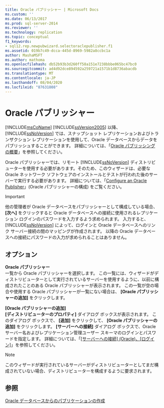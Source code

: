 ```yaml
---
title: Oracle パブリッシャー | Microsoft Docs
ms.custom: ''
ms.date: 06/13/2017
ms.prod: sql-server-2014
ms.reviewer: ''
ms.technology: replication
ms.topic: conceptual
f1_keywords:
- sql12.rep.newpubwizard.selectoraclepublisher.f1
ms.assetid: 019b7c49-dcca-445d-8969-5982a8ccbc1a
author: MashaMSFT
ms.author: mathoma
ms.openlocfilehash: db52b93b3d260ff58a151e7238bbbe065bc47bc0
ms.sourcegitcommit: ad4d92dce894592a259721a1571b1d8736abacdb
ms.translationtype: MT
ms.contentlocale: ja-JP
ms.lasthandoff: 08/04/2020
ms.locfileid: "87631808"
---
```

# <a name="oracle-publisher"></a>Oracle パブリッシャー
  [!INCLUDE[msCoName](../../includes/msconame-md.md)] [!INCLUDE[ssVersion2005](../../includes/ssversion2005-md.md)] 以降、[!INCLUDE[ssNoVersion](../../includes/ssnoversion-md.md)] では、スナップショット レプリケーションおよびトランザクション レプリケーションを使用して、Oracle データベースからデータをパブリッシュすることができます。 詳細については、「[Oracle パブリッシングの概要](non-sql/oracle-publishing-overview.md)」を参照してください。  
  
 Oracle パブリッシャーでは、リモート [!INCLUDE[ssNoVersion](../../includes/ssnoversion-md.md)] ディストリビューターを使用する必要があります。そのため、このウィザードは、必要な Oracle ネットワーク ソフトウェアのインストールとテストが行われた後のサーバーで実行する必要があります。 詳細については、「[Configure an Oracle Publisher](non-sql/configure-an-oracle-publisher.md)」(Oracle パブリッシャーの構成) をご覧ください。  
  
> [!IMPORTANT]  
>  他の管理者が Oracle データベースをパブリッシャーとして構成している場合、 **[次へ]** をクリックすると Oracle データベースへの接続に使用されるレプリケーション ログインのパスワードを入力するよう求められます。 入力すると、[!INCLUDE[ssNoVersion](../../includes/ssnoversion-md.md)] によって、ログインと Oracle データベースへのリンク サーバー接続の間のマッピングが作成されます。 以降の Oracle データベースへの接続にパスワードの入力が求められることはありません。  
  
## <a name="options"></a>オプション  
 **Oracle パブリッシャー**  
 一覧から Oracle パブリッシャーを選択します。 この一覧には、ウィザードがディストリビューターとして実行されているサーバーを使用するように、以前に構成されたことのある Oracle パブリッシャーが表示されます。 この一覧が空の場合や使用する Oracle パブリッシャーが一覧にない場合は、 **[Oracle パブリッシャーの追加]** をクリックします。  
  
 **[Oracle パブリッシャーの追加]**  
 **[ディストリビューターのプロパティ]** ダイアログ ボックスが表示されます。 このダイアログ ボックスで、 **[追加]** をクリックして、 **[Oracle パブリッシャーの追加]** をクリックします。 **[サーバーへの接続]** ダイアログ ボックスで、Oracle サーバー名およびレプリケーション管理ユーザー スキーマのログインとパスワードを指定します。 詳細については、「[[サーバーへの接続] &#40;Oracle&#41;、[ログイン]](connect-to-server-oracle-login.md)」を参照してください。  
  
> [!NOTE]  
>  このウィザードが実行されているサーバーがディストリビューターとしてまだ構成されていない場合、ディストリビューターを構成するように要求されます。  
  
## <a name="see-also"></a>参照  
 [Oracle データベースからのパブリケーションの作成](publish/create-a-publication-from-an-oracle-database.md)   

  
  
